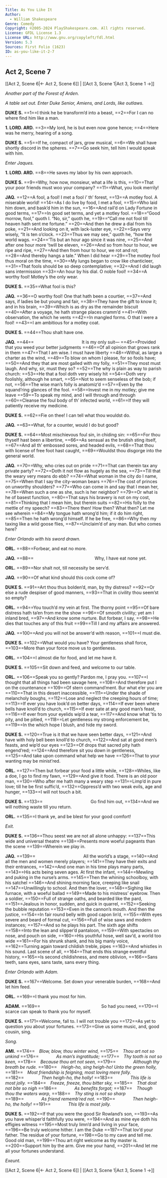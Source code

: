 ```yaml
---
Title: As You Like It
Author: 
  - William Shakespeare
Genre: Comedy
Copyright: ©2005-2024 PlayShakespeare.com. All rights reserved.
License: GFDL License 1.3
License URL: http://www.gnu.org/copyleft/fdl.html
Version: 5.3
Sources: First Folio (1623)
ID: as-you-like-it-2-7
---
```


## Act 2, Scene 7
[[Act 2, Scene 6|← Act 2, Scene 6]] | [[Act 3, Scene 1|Act 3, Scene 1 →]]

*Another part of the Forest of Arden.*

*A table set out. Enter Duke Senior, Amiens, and Lords, like outlaws.*

**DUKE S.**
==1==I think he be transform’d into a beast,
==2==For I can no where find him like a man.

**1. LORD. ARD.**
==3==My lord, he is but even now gone hence;
==4==Here was he merry, hearing of a song.

**DUKE S.**
==5==If he, compact of jars, grow musical,
==6==We shall have shortly discord in the spheres.
==7==Go seek him, tell him I would speak with him.

*Enter Jaques.*

**1. LORD. ARD.**
==8==He saves my labor by his own approach.

**DUKE S.**
==9==Why, how now, monsieur, what a life is this,
==10==That your poor friends must woo your company?
==11==What, you look merrily!

**JAQ.**
==12==A fool, a fool! I met a fool i’ th’ forest,
==13==A motley fool. A miserable world!
==14==As I do live by food, I met a fool,
==15==Who laid him down, and bask’d him in the sun,
==16==And rail’d on Lady Fortune in good terms,
==17==In good set terms, and yet a motley fool.
==18==“Good morrow, fool,” quoth I. “No, sir,” quoth he,
==19==“Call me not fool till heaven hath sent me fortune.”
==20==And then he drew a dial from his poke,
==21==And looking on it, with lack-luster eye,
==22==Says very wisely, “It is ten o’clock.
==23==Thus we may see,” quoth he, “how the world wags.
==24==’Tis but an hour ago since it was nine,
==25==And after one hour more ’twill be eleven,
==26==And so from hour to hour, we ripe and ripe,
==27==And then from hour to hour, we rot and rot;
==28==And thereby hangs a tale.” When I did hear
==29==The motley fool thus moral on the time,
==30==My lungs began to crow like chanticleer,
==31==That fools should be so deep contemplative;
==32==And I did laugh sans intermission
==33==An hour by his dial. O noble fool!
==34==A worthy fool! Motley’s the only wear.

**DUKE S.**
==35==What fool is this?

**JAQ.**
==36==O worthy fool! One that hath been a courtier,
==37==And says, if ladies be but young and fair,
==38==They have the gift to know it; and in his brain,
==39==Which is as dry as the remainder biscuit
==40==After a voyage, he hath strange places cramm’d
==41==With observation, the which he vents
==42==In mangled forms. O that I were a fool!
==43==I am ambitious for a motley coat.

**DUKE S.**
==44==Thou shalt have one.

**JAQ.**
==44==           It is my only suit⁠—
==45==Provided that you weed your better judgments
==46==Of all opinion that grows rank in them
==47==That I am wise. I must have liberty
==48==Withal, as large a charter as the wind,
==49==To blow on whom I please, for so fools have;
==50==And they that are most galled with my folly,
==51==They most must laugh. And why, sir, must they so?
==52==The why is plain as way to parish church:
==53==He that a fool doth very wisely hit
==54==Doth very foolishly, although he smart,
==55==Not to seem senseless of the bob; if not,
==56==The wise man’s folly is anatomiz’d
==57==Even by the squand’ring glances of the fool.
==58==Invest me in my motley; give me leave
==59==To speak my mind, and I will through and through
==60==Cleanse the foul body of th’ infected world,
==61==If they will patiently receive my medicine.

**DUKE S.**
==62==Fie on thee! I can tell what thou wouldst do.

**JAQ.**
==63==What, for a counter, would I do but good?

**DUKE S.**
==64==Most mischievous foul sin, in chiding sin:
==65==For thou thyself hast been a libertine,
==66==As sensual as the brutish sting itself,
==67==And all th’ embossed sores, and headed evils,
==68==That thou with license of free foot hast caught,
==69==Wouldst thou disgorge into the general world.

**JAQ.**
==70==Why, who cries out on pride
==71==That can therein tax any private party?
==72==Doth it not flow as hugely as the sea,
==73==Till that the weary very means do ebb?
==74==What woman in the city do I name,
==75==When that I say the city-woman bears
==76==The cost of princes on unworthy shoulders?
==77==Who can come in and say that I mean her,
==78==When such a one as she, such is her neighbor?
==79==Or what is he of basest function,
==80==That says his bravery is not on my cost,
==81==Thinking that I mean him, but therein suits
==82==His folly to the mettle of my speech?
==83==There then! How then? What then? Let me see wherein
==84==My tongue hath wrong’d him; if it do him right,
==85==Then he hath wrong’d himself. If he be free,
==86==Why then my taxing like a wild goose flies,
==87==Unclaim’d of any man. But who comes here?

*Enter Orlando with his sword drawn.*

**ORL.**
==88==Forbear, and eat no more.

**JAQ.**
==88==              Why, I have eat none yet.

**ORL.**
==89==Nor shalt not, till necessity be serv’d.

**JAQ.**
==90==Of what kind should this cock come of?

**DUKE S.**
==91==Art thou thus bolden’d, man, by thy distress?
==92==Or else a rude despiser of good manners,
==93==That in civility thou seem’st so empty?

**ORL.**
==94==You touch’d my vein at first. The thorny point
==95==Of bare distress hath ta’en from me the show
==96==Of smooth civility; yet am I inland bred,
==97==And know some nurture. But forbear, I say,
==98==He dies that touches any of this fruit
==99==Till I and my affairs are answered.

**JAQ.**
==100==And you will not be answer’d with reason,
==101==I must die.

**DUKE S.**
==102==What would you have? Your gentleness shall force,
==103==More than your force move us to gentleness.

**ORL.**
==104==I almost die for food, and let me have it.

**DUKE S.**
==105==Sit down and feed, and welcome to our table.

**ORL.**
==106==Speak you so gently? Pardon me, I pray you.
==107==I thought that all things had been savage here,
==108==And therefore put I on the countenance
==109==Of stern command’ment. Bur what e’er you are
==110==That in this desert inaccessible,
==111==Under the shade of melancholy boughs,
==112==Lose and neglect the creeping hours of time;
==113==If ever you have look’d on better days,
==114==If ever been where bells have knoll’d to church,
==115==If ever sate at any good man’s feast,
==116==If ever from your eyelids wip’d a tear,
==117==And know what ’tis to pity, and be pitied,
==118==Let gentleness my strong enforcement be,
==119==In the which hope I blush, and hide my sword.

**DUKE S.**
==120==True is it that we have seen better days,
==121==And have with holy bell been knoll’d to church,
==122==And sat at good men’s feasts, and wip’d our eyes
==123==Of drops that sacred pity hath engend’red;
==124==And therefore sit you down in gentleness,
==125==And take upon command what help we have
==126==That to your wanting may be minist’red.

**ORL.**
==127==Then but forbear your food a little while,
==128==Whiles, like a doe, I go to find my fawn,
==129==And give it food. There is an old poor man,
==130==Who after me hath many a weary step
==131==Limp’d in pure love; till he be first suffic’d,
==132==Oppress’d with two weak evils, age and hunger,
==133==I will not touch a bit.

**DUKE S.**
==133==           Go find him out,
==134==And we will nothing waste till you return.

**ORL.**
==135==I thank ye, and be blest for your good comfort!

*Exit.*

**DUKE S.**
==136==Thou seest we are not all alone unhappy:
==137==This wide and universal theatre
==138==Presents more woeful pageants than the scene
==139==Wherein we play in.

**JAQ.**
==139==           All the world’s a stage,
==140==And all the men and women merely players;
==141==They have their exits and their entrances,
==142==And one man in his time plays many parts,
==143==His acts being seven ages. At first the infant,
==144==Mewling and puking in the nurse’s arms.
==145==Then the whining schoolboy, with his satchel
==146==And shining morning face, creeping like snail
==147==Unwillingly to school. And then the lover,
==148==Sighing like furnace, with a woeful ballad
==149==Made to his mistress’ eyebrow. Then a soldier,
==150==Full of strange oaths, and bearded like the pard,
==151==Jealous in honor, sudden, and quick in quarrel,
==152==Seeking the bubble reputation
==153==Even in the cannon’s mouth. And then the justice,
==154==In fair round belly with good capon lin’d,
==155==With eyes severe and beard of formal cut,
==156==Full of wise saws and modern instances;
==157==And so he plays his part. The sixth age shifts
==158==Into the lean and slipper’d pantaloon,
==159==With spectacles on nose, and pouch on side,
==160==His youthful hose, well sav’d, a world too wide
==161==For his shrunk shank, and his big manly voice,
==162==Turning again toward childish treble, pipes
==163==And whistles in his sound. Last scene of all,
==164==That ends this strange eventful history,
==165==Is second childishness, and mere oblivion,
==166==Sans teeth, sans eyes, sans taste, sans every thing.

*Enter Orlando with Adam.*

**DUKE S.**
==167==Welcome. Set down your venerable burden,
==168==And let him feed.

**ORL.**
==169==I thank you most for him.

**ADAM.**
==169==              So had you need,
==170==I scarce can speak to thank you for myself.

**DUKE S.**
==171==Welcome, fall to. I will not trouble you
==172==As yet to question you about your fortunes.
==173==Give us some music, and, good cousin, sing.

*Song.*

**AMI.**
==174== *Blow, blow, thou winter wind,*
==175== *Thou art not so unkind*
==176==    *As man’s ingratitude;*
==177== *Thy tooth is not so keen,*
==178== *Because thou art not seen,*
==179==    *Although thy breath be rude.*
==180== *Heigh-ho, sing heigh-ho! Unto the green holly,*
==181== *Most friendship is feigning, most loving mere folly.*
==182==    *Then heigh-ho, the holly!*
==183==    *This life is most jolly.*
==184== *Freeze, freeze, thou bitter sky,*
==185== *That dost not bite so nigh*
==186==    *As benefits forgot;*
==187== *Though thou the waters warp,*
==188== *Thy sting is not so sharp*
==189==    *As friend rememb’red not.*
==190==    *Then heigh-ho, the holly!*
==191==    *This life is most jolly.*

**DUKE S.**
==192==If that you were the good Sir Rowland’s son,
==193==As you have whisper’d faithfully you were,
==194==And as mine eye doth his effigies witness
==195==Most truly limn’d and living in your face,
==196==Be truly welcome hither. I am the Duke
==197==That lov’d your father. The residue of your fortune,
==198==Go to my cave and tell me. Good old man,
==199==Thou art right welcome as thy master is.
==200==Support him by the arm. Give me your hand,
==201==And let me all your fortunes understand.

*Exeunt.*

[[Act 2, Scene 6|← Act 2, Scene 6]] | [[Act 3, Scene 1|Act 3, Scene 1 →]]